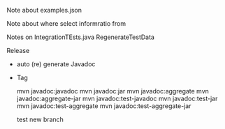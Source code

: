 Note about examples.json

Note about where select informratio from

Notes on IntegrationTEsts.java
RegenerateTestData


Release 
- auto (re) generate Javadoc
- Tag


    mvn javadoc:javadoc
    mvn javadoc:jar
    mvn javadoc:aggregate
    mvn javadoc:aggregate-jar
    mvn javadoc:test-javadoc
    mvn javadoc:test-jar
    mvn javadoc:test-aggregate
    mvn javadoc:test-aggregate-jar

    test new branch